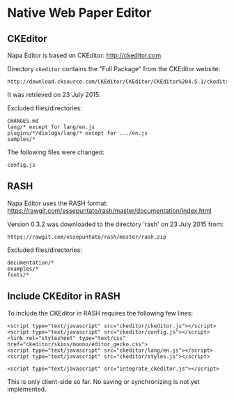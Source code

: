 Native Web Paper Editor
=======================

CKEditor
--------

Napa Editor is based on CKEditor: http://ckeditor.com

Directory `ckeditor` contains the "Full Package" from the CKEditor website:

    http://download.cksource.com/CKEditor/CKEditor/CKEditor%204.5.1/ckeditor_4.5.1_full.zip

It was retrieved on 23 July 2015.

Excluded files/directories:

    CHANGES.md
    lang/* except for lang/en.js
    plugins/*/dialogs/lang/* except for .../en.js
    samples/*

The following files were changed:

    config.js


RASH
----

Napa Editor uses the RASH format:
https://rawgit.com/essepuntato/rash/master/documentation/index.html

Version 0.3.2 was downloaded to the directory 'rash' on 23 July 2015 from:

    https://rawgit.com/essepuntato/rash/master/rash.zip

Excluded files/directories:

    documentation/*
    examples/*
    fonts/*


Include CKEditor in RASH
------------------------

To include the CKEditor in RASH requires the following few lines:

    <script type="text/javascript" src="ckeditor/ckeditor.js"></script>
    <script type="text/javascript" src="ckeditor/config.js"></script>
    <link rel="stylesheet" type="text/css" href="ckeditor/skins/moono/editor_gecko.css">
    <script type="text/javascript" src="ckeditor/lang/en.js"></script>
    <script type="text/javascript" src="ckeditor/styles.js"></script>
    
    <script type="text/javascript" src="integrate_ckeditor.js"></script>

This is only client-side so far. No saving or synchronizing is not yet
implemented.
